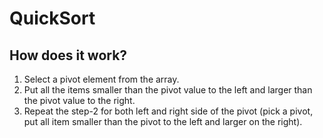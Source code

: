 # QuickSort
## How does it work?

1. Select a pivot element from the array.
2. Put all the items smaller than the pivot value to the left and larger than the pivot value to the right.
3. Repeat the step-2 for both left and right side of the pivot (pick a pivot, put all item smaller than the pivot to the left and larger on the right).
